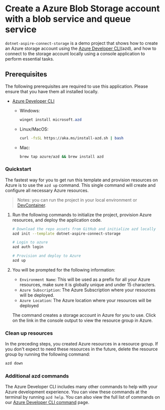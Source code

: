 # Create a Azure Blob Storage account with a blob service and queue service

`dotnet-aspire-connect-storage` is a demo project that shows how to create an Azure storage account using the [Azure Developer CLI](https://learn.microsoft.com/en-us/azure/developer/azure-developer-cli/overview)(azd), and how to connect to the storage account locally using a console application to perform essential tasks.

## Prerequisites

The following prerequisites are required to use this application.  Please ensure that you have them all installed locally.

- [Azure Developer CLI](https://aka.ms/azure-dev/install)
  - Windows:

    ```powershell
    winget install microsoft.azd
    ```

  - Linux/MacOS:

    ```bash
    curl -fsSL https://aka.ms/install-azd.sh | bash 
    ```

  - Mac:
  
      ```bash
      brew tap azure/azd && brew install azd
      ```  

### Quickstart

The fastest way for you to get run this template and provision resources on Azure is to use the `azd up` command. This single command will create and configure all necessary Azure resources.

> Notes: you can run the project in your local environment or [DevContainer](https://code.visualstudio.com/docs/devcontainers/containers).

1. Run the following commands to initialize the project, provision Azure resources, and deploy the application code.

    ```bash
    # Download the repo assets from GitHub and initialize azd locally
    azd init --template dotnet-aspire-connect-storage
    
    # Login to azure
    azd auth login
    
    # Provision and deploy to Azure
    azd up
    ```

2. You will be prompted for the following information:

    - `Environment Name`: This will be used as a prefix for all your Azure resources, make sure it is globally unique and under 15 characters.
    - `Azure Subscription`: The Azure Subscription where your resources will be deployed.
    - `Azure Location`: The Azure location where your resources will be deployed

    The command creates a storage account in Azure for you to use. Click on the link in the console output to view the resource group in Azure.

### Clean up resources

In the preceding steps, you created Azure resources in a resource group. If you don't expect to need these resources in the future, delete the resource group by running the following command:

```bash
azd down
```

### Additional azd commands

The Azure Developer CLI includes many other commands to help with your Azure development experience. You can view these commands at the terminal by running `azd help`. You can also view the full list of commands on our [Azure Developer CLI command](https://aka.ms/azure-dev/ref) page.